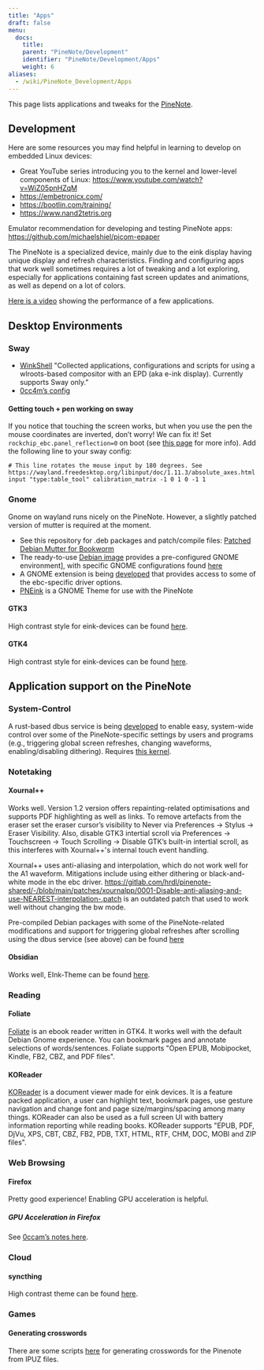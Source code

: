 ```yaml
---
title: "Apps"
draft: false
menu:
  docs:
    title:
    parent: "PineNote/Development"
    identifier: "PineNote/Development/Apps"
    weight: 6
aliases:
  - /wiki/PineNote_Development/Apps
---
```


This page lists applications and tweaks for the [PineNote](/documentation/PineNote).

## Development

Here are some resources you may find helpful in learning to develop on embedded Linux devices:

* Great YouTube series introducing you to the kernel and lower-level components of Linux: https://www.youtube.com/watch?v=WiZ05pnHZqM
* https://embetronicx.com/
* https://bootlin.com/training/
* https://www.nand2tetris.org

Emulator recommendation for developing and testing PineNote apps: https://github.com/michaelshiel/picom-epaper

The PineNote is a specialized device, mainly due to the eink display having unique display and refresh characteristics.
Finding and configuring apps that work well sometimes requires a lot of tweaking and a lot exploring, especially for
applications containing fast screen updates and animations, as well as depend on a lot of colors.

[Here is a video](https://www.youtube.com/watch?v=ZCLyJfbzbrU) showing the performance of a few applications.

## Desktop Environments

### Sway

* [WinkShell](https://github.com/hmpthcs/WinkShell) "Collected applications, configurations and scripts for using a wlroots-based compositor with an EPD (aka e-ink display). Currently supports Sway only."
* [0cc4m’s config](https://github.com/0cc4m/pinenote-misc/blob/main/sway/config/sway/config)

#### Getting touch + pen working on sway

If you notice that touching the screen works, but when you use the pen the mouse coordinates are inverted, don’t worry! We can fix it! Set `rockchip_ebc.panel_reflection=0` on boot (see [this page](/documentation/PineNote/Development/Building_kernel#configuring_the_driver) for more info). Add the following line to your sway config:

    # This line rotates the mouse input by 180 degrees. See https://wayland.freedesktop.org/libinput/doc/1.11.3/absolute_axes.html
    input "type:table_tool" calibration_matrix -1 0 1 0 -1 1

### Gnome

Gnome on wayland runs nicely on the PineNote. However, a slightly patched version of mutter is required at the moment.

* See this repository for .deb packages and patch/compile files: [Patched Debian Mutter for Bookworm](https://github.com/m-weigand/pinenote_debian_mutter)
* The ready-to-use [Debian image](https://github.com/m-weigand/pinenote-debian-recipes/releases) provides a pre-configured GNOME environment], with specific GNOME configurations found [here](https://github.com/m-weigand/pinenote-debian-recipes/blob/main/overlays/gnome_config/01-pinenote-settings)
* A GNOME extension is being [developed](https://github.com/PNDeb/pinenote-gnome-extension) that provides access to some of the ebc-specific driver options.
* [PNEink](https://github.com/MichiMolle/PNEink) is a GNOME Theme for use with the PineNote

#### GTK3

High contrast style for eink-devices can be found [here](https://github.com/MichiMolle/gtk3-eink).

#### GTK4

High contrast style for eink-devices can be found [here](https://github.com/MichiMolle/gtk4-eink).

## Application support on the PineNote

### System-Control

A rust-based dbus service is being [developed](https://github.com/m-weigand/pinenote_dbus_service) to enable easy, system-wide control over some of the PineNote-specific settings by users and programs (e.g., triggering global screen refreshes, changing waveforms, enabling/disabling dithering). Requires [this kernel](https://github.com/m-weigand/linux/releases).

### Notetaking

#### Xournal++

Works well. Version 1.2 version offers repainting-related optimisations and supports PDF highlighting as well as links. To remove artefacts from the eraser set the eraser cursor’s visibility to Never via Preferences -> Stylus -> Eraser Visibility. Also, disable GTK3 intertial scroll via Preferences -> Touchscreen -> Touch Scrolling -> Disable GTK’s built-in intertial scroll, as this interferes with Xournal++'s internal touch event handling.

Xournal++ uses anti-aliasing and interpolation, which do not work well for the A1 waveform. Mitigations include using either dithering or black-and-white mode in the ebc driver. https://gitlab.com/hrdl/pinenote-shared/-/blob/main/patches/xournalpp/0001-Disable-anti-aliasing-and-use-NEAREST-interpolation-.patch is an outdated patch that used to work well without changing the bw mode.

Pre-compiled Debian packages with some of the PineNote-related modifications and support for triggering global refreshes after scrolling using the dbus service (see above) can be found [here](https://github.com/m-weigand/xournalpp_pn/releases)

#### Obsidian
Works well, EInk-Theme can be found [here](https://github.com/MichiMolle/obsidian-eink).

### Reading

#### Foliate
[Foliate](https://johnfactotum.github.io/foliate/) is an ebook reader written in GTK4. It works well with the default Debian Gnome experience. You can bookmark pages and annotate selections of words/sentences. Foliate supports "Open EPUB, Mobipocket, Kindle, FB2, CBZ, and PDF files".

#### KOReader
[KOReader](https://koreader.rocks/) is a document viewer made for eink devices. It is a feature packed application, a user can highlight text, bookmark pages, use gesture navigation and change font and page size/margins/spacing among many things. KOReader can also be used as a full screen UI with battery information reporting while reading books. KOReader supports "EPUB, PDF, DjVu, XPS, CBT, CBZ, FB2, PDB, TXT, HTML, RTF, CHM, DOC, MOBI and ZIP files".

### Web Browsing

#### Firefox

Pretty good experience! Enabling GPU acceleration is helpful.

##### GPU Acceleration in Firefox

See [0ccam’s notes here](https://github.com/0cc4m/pinenote-misc#firefox-hardware-acceleration).

### Cloud

#### syncthing
High contrast theme can be found [here](https://github.com/MichiMolle/syncthing-eink).

### Games
	
#### Generating crosswords 
	
There are some scripts [here](https://git.sr.ht/~scott__/pinenote_crossword_utilities) for generating crosswords for the Pinenote from IPUZ files.
